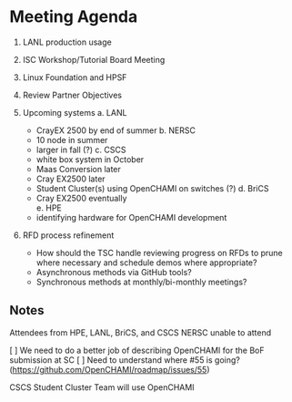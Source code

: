 # Meeting Agenda

1.	LANL production usage
2.	ISC Workshop/Tutorial Board Meeting
3.	Linux Foundation and HPSF
4.	Review Partner Objectives
5.	Upcoming systems
  a.	LANL
      - CrayEX 2500 by end of summer
  b.	NERSC
      - 10 node in summer
      - larger in fall (?)
  c.	CSCS
      - white box system in October
      - Maas Conversion later
      - Cray EX2500 later
      - Student Cluster(s) using OpenCHAMI on switches (?)
  d.	BriCS
      - Cray EX2500 eventually  
  e. HPE 
     - identifying hardware for OpenCHAMI development
  
7.	RFD process refinement
    - How should the TSC handle reviewing progress on RFDs to prune where necessary and schedule demos where appropriate?
    - Asynchronous methods via GitHub tools?
    - Synchronous methods at monthly/bi-monthly meetings?

## Notes

Attendees from HPE, LANL, BriCS, and CSCS
NERSC unable to attend

[ ] We need to do a better job of describing OpenCHAMI for the BoF submission at SC
[ ] Need to understand where #55 is going? (https://github.com/OpenCHAMI/roadmap/issues/55)

CSCS Student Cluster Team will use OpenCHAMI
